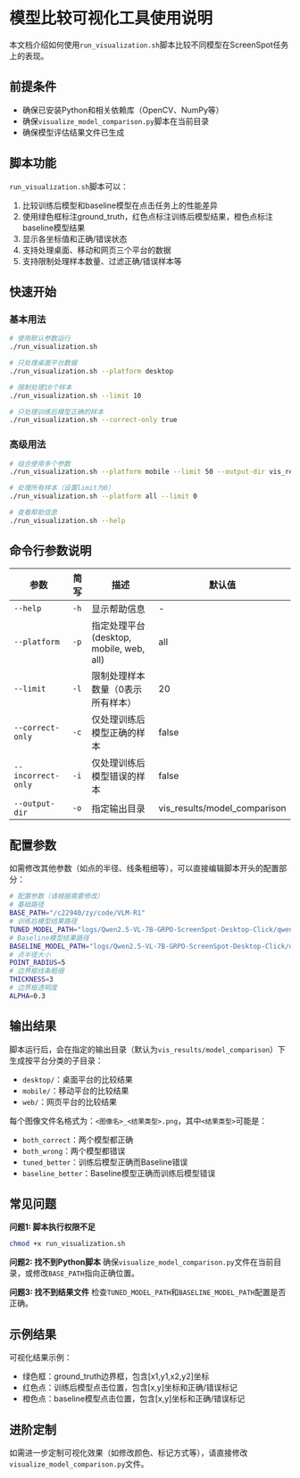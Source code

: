 # 模型比较可视化工具使用说明

本文档介绍如何使用`run_visualization.sh`脚本比较不同模型在ScreenSpot任务上的表现。

## 前提条件

- 确保已安装Python和相关依赖库（OpenCV、NumPy等）
- 确保`visualize_model_comparison.py`脚本在当前目录
- 确保模型评估结果文件已生成

## 脚本功能

`run_visualization.sh`脚本可以：

1. 比较训练后模型和baseline模型在点击任务上的性能差异
2. 使用绿色框标注ground_truth，红色点标注训练后模型结果，橙色点标注baseline模型结果
3. 显示各坐标值和正确/错误状态
4. 支持处理桌面、移动和网页三个平台的数据
5. 支持限制处理样本数量、过滤正确/错误样本等

## 快速开始

### 基本用法

```bash
# 使用默认参数运行
./run_visualization.sh

# 只处理桌面平台数据
./run_visualization.sh --platform desktop

# 限制处理10个样本
./run_visualization.sh --limit 10

# 只处理训练后模型正确的样本
./run_visualization.sh --correct-only true
```

### 高级用法

```bash
# 组合使用多个参数
./run_visualization.sh --platform mobile --limit 50 --output-dir vis_results/mobile_only

# 处理所有样本（设置limit为0）
./run_visualization.sh --platform all --limit 0

# 查看帮助信息
./run_visualization.sh --help
```

## 命令行参数说明

| 参数 | 简写 | 描述 | 默认值 |
|------|------|------|--------|
| `--help` | `-h` | 显示帮助信息 | - |
| `--platform` | `-p` | 指定处理平台 (desktop, mobile, web, all) | all |
| `--limit` | `-l` | 限制处理样本数量（0表示所有样本） | 20 |
| `--correct-only` | `-c` | 仅处理训练后模型正确的样本 | false |
| `--incorrect-only` | `-i` | 仅处理训练后模型错误的样本 | false |
| `--output-dir` | `-o` | 指定输出目录 | vis_results/model_comparison |

## 配置参数

如需修改其他参数（如点的半径、线条粗细等），可以直接编辑脚本开头的配置部分：

```bash
# 配置参数（请根据需要修改）
# 基础路径
BASE_PATH="/c22940/zy/code/VLM-R1"
# 训练后模型结果路径
TUNED_MODEL_PATH="logs/Qwen2.5-VL-7B-GRPO-ScreenSpot-Desktop-Click/qwen2.5-vl-7b-grpo-screenspot-desktop-click-checkpoint-334"
# Baseline模型结果路径
BASELINE_MODEL_PATH="logs/Qwen2.5-VL-7B-GRPO-ScreenSpot-Desktop-Click/qwen2_5vl_7b_instruct_baseline"
# 点半径大小
POINT_RADIUS=5
# 边界框线条粗细
THICKNESS=3
# 边界框透明度
ALPHA=0.3
```

## 输出结果

脚本运行后，会在指定的输出目录（默认为`vis_results/model_comparison`）下生成按平台分类的子目录：

- `desktop/`：桌面平台的比较结果
- `mobile/`：移动平台的比较结果
- `web/`：网页平台的比较结果

每个图像文件名格式为：`<图像名>_<结果类型>.png`，其中`<结果类型>`可能是：

- `both_correct`：两个模型都正确
- `both_wrong`：两个模型都错误
- `tuned_better`：训练后模型正确而Baseline错误
- `baseline_better`：Baseline模型正确而训练后模型错误

## 常见问题

**问题1: 脚本执行权限不足**
```bash
chmod +x run_visualization.sh
```

**问题2: 找不到Python脚本**
确保`visualize_model_comparison.py`文件在当前目录，或修改`BASE_PATH`指向正确位置。

**问题3: 找不到结果文件**
检查`TUNED_MODEL_PATH`和`BASELINE_MODEL_PATH`配置是否正确。

## 示例结果

可视化结果示例：
- 绿色框：ground_truth边界框，包含[x1,y1,x2,y2]坐标
- 红色点：训练后模型点击位置，包含[x,y]坐标和正确/错误标记
- 橙色点：baseline模型点击位置，包含[x,y]坐标和正确/错误标记

## 进阶定制

如需进一步定制可视化效果（如修改颜色、标记方式等），请直接修改`visualize_model_comparison.py`文件。 